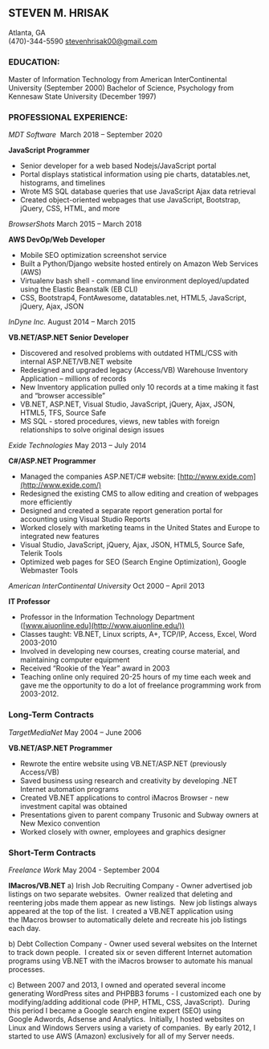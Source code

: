 ## STEVEN M. HRISAK

Atlanta, GA  
(470)-344-5590
stevenhrisak00@gmail.com

### EDUCATION: 

Master of Information Technology from American InterContinental University (September 2000)
Bachelor of Science, Psychology from Kennesaw State University (December 1997) 

### PROFESSIONAL EXPERIENCE:

_MDT Software_  March 2018 – September 2020 

**JavaScript Programmer**
+ Senior developer for a web based Nodejs/JavaScript portal
+ Portal displays statistical information using pie charts, datatables.net, histograms, and timelines
+ Wrote MS SQL database queries that use JavaScript Ajax data retrieval
+ Created object-oriented webpages that use JavaScript, Bootstrap, jQuery, CSS, HTML, and more

_BrowserShots_  March 2015 – March 2018 

**AWS DevOp/Web Developer**
+ Mobile SEO optimization screenshot service
+ Built a Python/Django website hosted entirely on Amazon Web Services (AWS)
+ Virtualenv bash shell - command line environment deployed/updated using the Elastic Beanstalk (EB CLI)
+ CSS, Bootstrap4, FontAwesome, datatables.net, HTML5, JavaScript, jQuery, Ajax, JSON

_InDyne Inc._  August 2014 – March 2015 

**VB.NET/ASP.NET Senior Developer**
+ Discovered and resolved problems with outdated HTML/CSS with internal ASP.NET/VB.NET website
+ Redesigned and upgraded legacy (Access/VB) Warehouse Inventory Application – millions of records
+ New Inventory application pulled only 10 records at a time making it fast and “browser accessible”
+ VB.NET, ASP.NET, Visual Studio, JavaScript, jQuery, Ajax, JSON, HTML5, TFS, Source Safe
+ MS SQL - stored procedures, views, new tables with foreign relationships to solve original design issues

_Exide Technologies_  May 2013 – July 2014 

**C#/ASP.NET Programmer**
+ Managed the companies ASP.NET/C# website: [http://www.exide.com](http://www.exide.com/)
+ Redesigned the existing CMS to allow editing and creation of webpages more efficiently
+ Designed and created a separate report generation portal for accounting using Visual Studio Reports
+ Worked closely with marketing teams in the United States and Europe to integrated new features
+ Visual Studio, JavaScript, jQuery, Ajax, JSON, HTML5, Source Safe, Telerik Tools
+ Optimized web pages for SEO (Search Engine Optimization), Google Webmaster Tools

_American InterContinental University_  Oct 2000 – April 2013 

**IT Professor**
+ Professor in the Information Technology Department ([www.aiuonline.edu](http://www.aiuonline.edu/))
+ Classes taught: VB.NET, Linux scripts, A+, TCP/IP, Access, Excel, Word 2003-2010
+ Involved in developing new courses, creating course material, and maintaining computer equipment
+ Received “Rookie of the Year” award in 2003
+ Teaching online only required 20-25 hours of my time each week and gave me the opportunity to do a lot of freelance programming work from 2003-2012. 

### Long-Term Contracts

_TargetMediaNet_  May 2004 – June 2006 

**VB.NET/ASP.NET Programmer**
+ Rewrote the entire website using VB.NET/ASP.NET (previously Access/VB)
+ Saved business using research and creativity by developing .NET Internet automation programs
+ Created VB.NET applications to control iMacros Browser - new investment capital was obtained
+ Presentations given to parent company Trusonic and Subway owners at New Mexico convention
+ Worked closely with owner, employees and graphics designer

### Short-Term Contracts

_Freelance Work_  May 2004 - September 2004

**IMacros/VB.NET**
a) Irish Job Recruiting Company - Owner advertised job listings on two separate websites.  Owner realized that deleting and reentering jobs made them appear as new listings.  New job listings always appeared at the top of the list.  I created a VB.NET application using the IMacros browser to automatically delete and recreate his job listings each day.

b) Debt Collection Company - Owner used several websites on the Internet to track down people.  I created six or seven different Internet automation programs using VB.NET with the iMacros browser to automate his manual processes.

c) Between 2007 and 2013, I owned and operated several income generating WordPress sites and PHPBB3 forums - I customized each one by modifying/adding additional code (PHP, HTML, CSS, JavaScript).  During this period I became a Google search engine expert (SEO) using Google Adwords, Adsense and Analytics.  Initially, I hosted websites on Linux and Windows Servers using a variety of companies.  By early 2012, I started to use AWS (Amazon) exclusively for all of my Server needs. 
